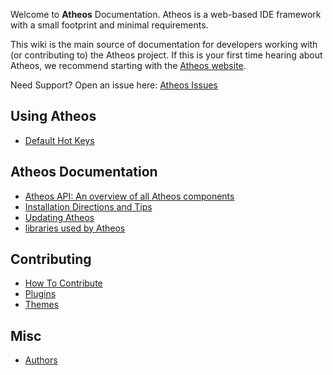 Welcome to **Atheos** Documentation. Atheos is a web-based IDE framework with a small footprint and minimal requirements.

This wiki is the main source of documentation for developers working with (or contributing to) the Atheos project. If this is your first time hearing about Atheos, we recommend starting with the [Atheos website](https://www.atheos.io).

Need Support? Open an issue here: [Atheos Issues](https://github.com/Atheos/Atheos/issues)

## Using Atheos
 - [Default Hot Keys](/docs/hot-keys)

## Atheos Documentation

 - [Atheos API: An overview of all Atheos components](/docs/api)
 - [Installation Directions and Tips](/docs/installation)
 - [Updating Atheos](/docs/updating)
 - [libraries used by Atheos](/docs/libs)

 
## Contributing
 - [How To Contribute](/docs/contributing)
 - [Plugins](/docs/plugins)
 - [Themes](/docs/themes)
 





## Misc
- [Authors](/docs/authors)